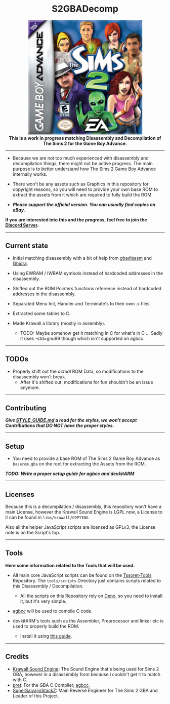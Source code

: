 <div align="center">
	<h1>S2GBADecomp</h1>
	<p>
		<img src="https://github.com/Sim2Team/Sim2Team.github.io/raw/main/assets/images/sims2GBACover.png" alt="Cover"><br>
		<b>This is a work in progress matching Disassembly and Decompilation of The Sims 2 for the Game Boy Advance.</b><br>
	</p><hr>
</div>


- Because we are not too much experienced with disassembly and decompilation things, there might not be active progress. The main purpose is to better understand how The Sims 2 Game Boy Advance internally works.

- There won't be any assets such as Graphics in this repository for copyright reasons, so you will need to provide your own base ROM to extract the assets from it which are required to fully build the ROM.

- ***Please support the official version. You can usually find copies on eBay.***

**If you are interested into this and the progress, feel free to join the [Discord Server](https://sim2team.github.io/wiki/server).**

---


## Current state
- Initial matching disassembly with a bit of help from [gbadisasm](https://github.com/jiangzhengwenjz/gbadisasm) and [Ghidra](https://github.com/NationalSecurityAgency/ghidra).

- Using EWRAM / IWRAM symbols instead of hardcoded addresses in the disassembly.
- Shifted out the ROM Pointers functions reference instead of hardcoded addresses in the disassembly.
- Separated Menu Init, Handler and Terminate's to their own .s files.
- Extracted some tables to C.
- Made Krawall a library (mostly in assembly).
    - TODO: Maybe somehow get it matching in C for what's in C ... Sadly it uses -std=gnu99 though which isn't supported on agbcc.

---

## TODOs
- Properly shift out the *actual* ROM Data, so modifications to the disassembly won't break.
    - After it's shifted out, modifications for fun shouldn't be an issue anymore.

---

## Contributing
***Give [STYLE_GUIDE.md](STYLE_GUIDE.md) a read for the styles, we won't accept Contributions that DO NOT have the proper styles.***

---


## Setup
- You need to provide a base ROM of The Sims 2 Game Boy Advance as `baserom.gba` on the root for extracting the Assets from the ROM.

***TODO: Write a proper setup guide for agbcc and devkitARM***

---

## Licenses
Because this is a decompilation / disassembly, this repository won't have a main License, however the Krawall Sound Engine is LGPL now, a License to it can be found in `libs/krawall/COPYING`.

Also all the helper JavaScript scripts are licensed as GPLv3, the License note is on the Script's top.

---

## Tools
**Here some information related to the Tools that will be used.**
- All main core JavaScript scripts can be found on the [Tssoret-Tools](https://github.com/tssoret/Tssoret-Tools) Repository. The `tools/scripts` Directory just contains scripts related to this Disassembly / Decompilation.
    - All the scripts on this Repository rely on [Deno](https://deno.land/), so you need to install it, but it's very simple.

- [agbcc](https://github.com/pret/agbcc) will be used to compile C code.
- devkitARM's tools such as the Assembler, Preprocessor and linker etc is used to properly build the ROM.
    - Install it using [this guide](https://devkitpro.org/wiki/Getting_Started).
---


## Credits
- [Krawall Sound Engine](https://github.com/sebknzl/krawall): The Sound Engine that's being used for Sims 2 GBA, however in a disassembly form because i couldn't get it to match with C.
- [pret](https://github.com/pret): For the GBA C Compiler, [agbcc](https://github.com/pret/agbcc).
- [SuperSaiyajinStackZ](https://github.com/SuperSaiyajinStackZ): Main Reverse Engineer for The Sims 2 GBA and Leader of this Project.